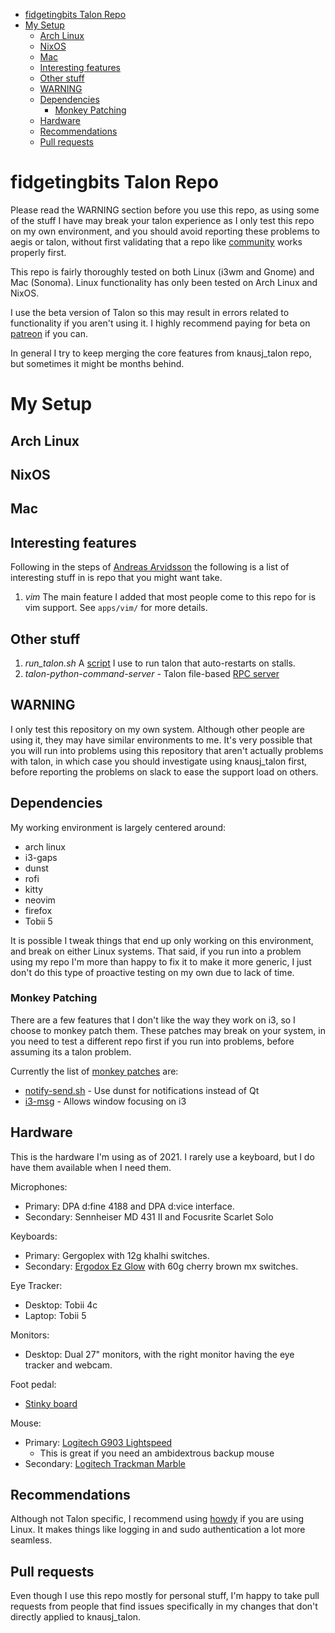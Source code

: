 - [fidgetingbits Talon Repo](#fidgetingbits-talon-repo)
- [My Setup](#my-setup)
  - [Arch Linux](#arch-linux)
  - [NixOS](#nixos)
  - [Mac](#mac)
  - [Interesting features](#interesting-features)
  - [Other stuff](#other-stuff)
  - [WARNING](#warning)
  - [Dependencies](#dependencies)
    - [Monkey Patching](#monkey-patching)
  - [Hardware](#hardware)
  - [Recommendations](#recommendations)
  - [Pull requests](#pull-requests)

# fidgetingbits Talon Repo

Please read the WARNING section before you use this repo, as using some of
the stuff I have may break your talon experience as I only test this repo on my
own environment, and you should avoid reporting these problems to aegis or
talon, without first validating that a repo like
[community](https://github.com/talonhub/community) works properly first.

This repo is fairly thoroughly tested on both Linux (i3wm and Gnome) and Mac
(Sonoma). Linux functionality has only been tested on Arch Linux and NixOS.

I use the beta version of Talon so this may result in errors related to
functionality if you aren't using it. I highly recommend paying for beta on
[patreon](https://www.patreon.com/join/lunixbochs?) if you can.

In general I try to keep merging the core features from knausj_talon repo, but
sometimes it might be months behind.

# My Setup

## Arch Linux

## NixOS

## Mac

## Interesting features

Following in the steps of [Andreas
Arvidsson](https://github.com/AndreasArvidsson/andreas-talon) the following is
a list of interesting stuff in is repo that you might want take.

1. _vim_ The main feature I added that most people come to this repo for is vim support.
   See `apps/vim/` for more details.

## Other stuff

1. _run_talon.sh_ A [script](https://gist.github.com/fidgetingbits/cfc1699da2e8a60533db6c4cfdf390c3) I use to run talon that auto-restarts on stalls.
2. _talon-python-command-server_ - Talon file-based [RPC server](https://github.com/fidgetingbits/talon-python-command-server)

## WARNING

I only test this repository on my own system. Although other people are using
it, they may have similar environments to me. It's very possible that you will
run into problems using this repository that aren't actually problems with
talon, in which case you should investigate using knausj_talon first, before
reporting the problems on slack to ease the support load on others.

## Dependencies

My working environment is largely centered around:

- arch linux
- i3-gaps
- dunst
- rofi
- kitty
- neovim
- firefox
- Tobii 5

It is possible I tweak things that end up only working on this environment, and
break on either Linux systems. That said, if you run into a problem using my
repo I'm more than happy to fix it to make it more generic, I just don't do
this type of proactive testing on my own due to lack of time.

### Monkey Patching

There are a few features that I don't like the way they work on i3, so I choose
to monkey patch them. These patches may break on your system, in you need to
test a different repo first if you run into problems, before assuming its
a talon problem.

Currently the list of [monkey
patches](https://github.com/fidgetingbits/knausj_talon/blob/master/monkey/monkey_patching.py)
are:

- [notify-send.sh](https://github.com/vlevit/notify-send.sh) - Use dunst for notifications instead of Qt
- [i3-msg](https://build.i3wm.org/docs/i3-msg.html) - Allows window focusing on i3

## Hardware

This is the hardware I'm using as of 2021. I rarely use a keyboard, but I do
have them available when I need them.

Microphones:

- Primary: DPA d:fine 4188 and DPA d:vice interface.
- Secondary: Sennheiser MD 431 II and Focusrite Scarlet Solo

Keyboards:

- Primary: Gergoplex with 12g khalhi switches.
- Secondary: [Ergodox Ez Glow](https://ergodox-ez.com/pages/ergodox-ez-keyboard) with 60g cherry brown mx switches.

Eye Tracker:

- Desktop: Tobii 4c
- Laptop: Tobii 5

Monitors:

- Desktop: Dual 27" monitors, with the right monitor having the eye tracker and webcam.

Foot pedal:

- [Stinky board](https://web.archive.org/web/20160531205704/http://stinkyboard.com/)

Mouse:

- Primary: [Logitech G903 Lightspeed](https://www.logitechg.com/en-us/products/gaming-mice/g903-hero-wireless-gaming-mouse.910-005670.html)
  - This is great if you need an ambidextrous backup mouse
- Secondary: [Logitech Trackman Marble](https://www.logitech.com/assets/51557/bossa-trackman-marble.pdf)

## Recommendations

Although not Talon specific, I recommend using
[howdy](https://wiki.archlinux.org/title/Howdy) if you are using Linux. It
makes things like logging in and sudo authentication a lot more seamless.

## Pull requests

Even though I use this repo mostly for personal stuff, I'm happy to take pull
requests from people that find issues specifically in my changes that don't
directly applied to knausj_talon.
